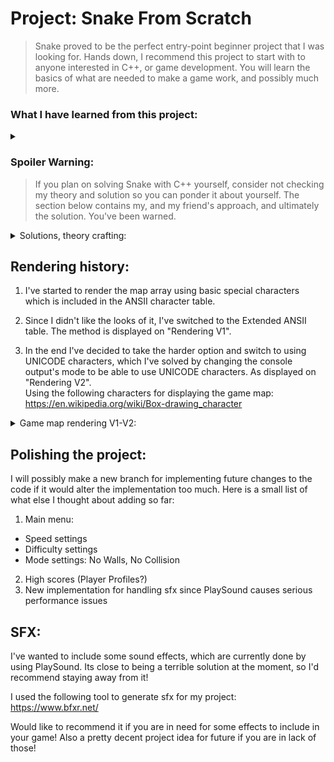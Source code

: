 
# Project: Snake From Scratch
> Snake proved to be the perfect entry-point beginner project that I was looking for. Hands down, I recommend this project to start with to anyone interested in C++, or game development. You will learn the basics of what are needed to make a game work, and possibly much more.

### What I have learned from this project:
<details>
  <summary></summary>
  
* Basic game loop
* Making a module from the game's subsystem:
  * Game map module
* Rendering / Displaying an array:
  * Using the Extended ANSII table
  * Using UNICODE chars for the console
  * Simple double buffering
  * Simple framerate limit
* Basic movement:
  * Input checking
  * Snake movement
* Collision:
  * Game map collision
  * Apple collision
</details>

### Spoiler Warning:
> If you plan on solving Snake with C++ yourself, consider not checking my theory and solution so you can ponder it about yourself. The section below contains my, and my friend's approach, and ultimately the solution. You've been warned.

<details>
<summary>Solutions, theory crafting: </summary>
   
### S4kyt's version 1:

![alt text](https://github.com/S4kyt/Snake/blob/master/proj/theory/s4kyt_theory_v1.jpg?raw=true)

### S4kyt's version 2:

![alt text](https://github.com/S4kyt/Snake/blob/master/proj/theory/s4kyt_theory_v2.jpg?raw=true)

### S4kyt's version 3:

![alt text](https://github.com/S4kyt/Snake/blob/master/proj/theory/s4kyt_theory_v3.jpg?raw=true)

### Lion's version:

![alt text](https://github.com/S4kyt/Snake/blob/master/proj/theory/lionkor_theory.JPG?raw=true)


</details>


## Rendering history:
1. I've started to render the map array using basic special characters which is included in the ANSII character table.

2. Since I didn't like the looks of it, I've switched to the Extended ANSII table. The method is displayed on "Rendering V1".<br>

3. In the end I've decided to take the harder option and switch to using UNICODE characters, which I've solved by changing the console output's mode to be able to use UNICODE characters. As displayed on "Rendering V2".<br>
Using the following characters for displaying the game map:<br>
https://en.wikipedia.org/wiki/Box-drawing_character


<details>
<summary> Game map rendering V1-V2: </summary>
  
1. Game map rendering V1:

![alt text](https://github.com/S4kyt/Snake/blob/master/proj/rendering_v1.png?raw=true)

2. Game map rendering V2:

![alt text](https://github.com/S4kyt/Snake/blob/master/proj/rendering_v2.png?raw=true)

</details>

## Polishing the project:
I will possibly make a new branch for implementing future changes to the code if it would alter the implementation too much.
Here is a small list of what else I thought about adding so far:
1. Main menu:
  * Speed settings
  * Difficulty settings
  * Mode settings: No Walls, No Collision
2. High scores (Player Profiles?)
3. New implementation for handling sfx since PlaySound causes serious performance issues

## SFX:
I've wanted to include some sound effects, which are currently done by using PlaySound. Its close to being a terrible solution at the moment, so I'd recommend staying away from it!

I used the following tool to generate sfx for my project:
https://www.bfxr.net/

Would like to recommend it if you are in need for some effects to include in your game!
Also a pretty decent project idea for future if you are in lack of those!
